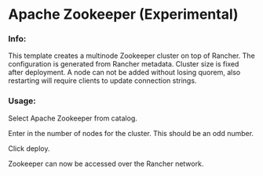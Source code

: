 # Apache Zookeeper (Experimental)


### Info:

 This template creates a multinode Zookeeper cluster on top of Rancher. The configuration is generated from Rancher metadata. Cluster size is fixed after deployment. A node can not be added without losing quorem, also restarting will require clients to update connection strings. 
 
 
### Usage:

 Select Apache Zookeeper from catalog. 
 
 Enter in the number of nodes for the cluster. This should be an odd number.
 
 Click deploy.
 
 Zookeeper can now be accessed over the Rancher network. 
 